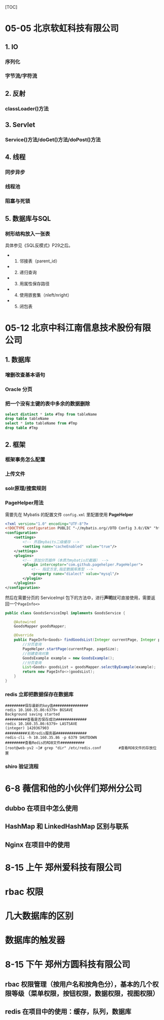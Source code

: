[TOC]

# 05-05 北京软虹科技有限公司

## 1. IO

### 序列化

### 字节流/字符流

## 2. 反射

### classLoader()方法

## 3. Servlet

### Service()方法/doGet()方法/doPost()方法

## 4. 线程

### 同步异步

### 线程池

### 阻塞与死锁

## 5. 数据库与SQL

### 树形结构放入一张表
具体参见《SQL反模式》P29之后。
- 1. 邻接表（parent_id）
- 2. 递归查询
- 3. 用属性保存路径
- 4. 使用嵌套集（nleft/nright）
- 5. 闭包表

# 05-12 北京中科江南信息技术股份有限公司

## 1. 数据库

### 增删改查基本语句

### Oracle 分页

### 把一个没有主键的表中多余的数据删除

```sql
select distinct * into #Tmp from tableName
drop table tableName
select * into tableName from #Tmp
drop table #Tmp
```

## 2\. 框架

### 框架事务怎么配置

### 上传文件

### solr原理/搜索规则

### PageHelper用法

需要先在 Mybatis 的配置文件 `config.xml` 里配置使用 **PageHelper**

```xml
<?xml version="1.0" encoding="UTF-8"?>
<!DOCTYPE configuration PUBLIC "-//mybatis.org//DTD Config 3.0//EN" "http://mybatis.org/dtd/mybatis-3-config.dtd">
<configuration>
    <settings>
        <!-- 开启mybaits二级缓存 -->
        <setting name="cacheEnabled" value="true"/>
    </settings>
    <plugins>
        <!-- 添加分页插件（本质为mybatis拦截器） -->
        <plugin interceptor="com.github.pagehelper.PageHelper">
            <!-- 指定方言,指定数据库类型 -->
            <property name="dialect" value="mysql"/>
        </plugin>
    </plugins>
</configuration>
```
然后在需要分页的 ServiceImpl 包下的方法中，进行**声明**就可直接使用，需要返回一个`PageInfo<>`
```java
public class GoodsServiceImpl implements GoodsService {

	@Autowired
	GoodsMapper goodsMapper;

	@Override
	public PageInfo<Goods> findGoodsList(Integer currentPage, Integer pageSize) {
		//分页查询
		PageHelper.startPage(currentPage, pageSize);
		//创建查询对象
		GoodsExample example = new GoodsExample();
		//分页查询
		List<Goods> goodsList = goodsMapper.selectByExample(example);
		return new PageInfo<>(goodsList);
	}
}
```
### redis 立即把数据保存在数据库

```shell
#########保存最新的key值################
redis 10.160.35.86:6379> BGSAVE
Background saving started
##########查看是否保存成功##############
redis 10.160.35.86:6379> LASTSAVE
(integer) 1420367903
##########关闭redis服务器##############
redis-cli -h 10.160.35.86 -p 6379 SHUTDOWN
#########查看Redis的RDB文件###########
[root@web-yv2 ~]# grep "dir" /etc/redis.conf        #查看RDB文件的存放位置
```
### shiro 验证流程

# 6-8 薇信和他的小伙伴们郑州分公司

## dubbo 在项目中怎么使用
## HashMap 和 LinkedHashMap 区别与联系
## Nginx 在项目中的使用

# 8-15 上午 郑州爱科技有限公司
# rbac 权限
# 几大数据库的区别
# 数据库的触发器

# 8-15 下午 郑州方圆科技有限公司
## rbac 权限管理（按用户名和按角色分），基本的几个权限等级（菜单权限，按钮权限，数据权限，视图权限）
## redis 在项目中的使用：缓存，队列，数据库
